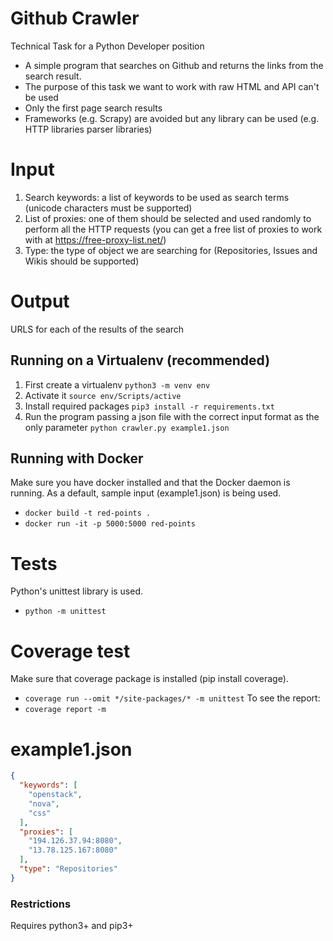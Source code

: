 # Github Crawler
Technical Task for a Python Developer position

- A simple program that searches on Github and returns the links from the search result.
- The purpose of this task we want to work with raw HTML and API can't be used
- Only the first page search results
- Frameworks (e.g. Scrapy) are avoided but any library can be used (e.g. HTTP libraries parser libraries)

# Input
1. Search keywords: a list of keywords to be used as search terms (unicode characters must be supported)
2. List of proxies: one of them should be selected and used randomly to perform all the HTTP requests (you can get a free list of proxies to work with at https://free-proxy-list.net/)
3. Type: the type of object we are searching for (Repositories, Issues and Wikis should be supported)

# Output
URLS for each of the results of the search

## Running on a Virtualenv (recommended)
1. First create a virtualenv
    `python3 -m venv env`
2. Activate it
    `source env/Scripts/active`
3. Install required packages
    `pip3 install -r requirements.txt`
4. Run the program passing a json file with the correct input format as the only parameter
    `python crawler.py example1.json`

## Running with Docker
Make sure you have docker installed and that the Docker daemon is running. As a default, sample input (example1.json) is being used.
- `docker build -t red-points .`
- `docker run -it -p 5000:5000 red-points`

# Tests
Python's unittest library is used.
- `python -m unittest`

# Coverage test
Make sure that coverage package is installed (pip install coverage).
- `coverage run --omit */site-packages/* -m unittest`
To see the report:
- `coverage report -m`

# example1.json
```json
{
  "keywords": [
    "openstack",
    "nova",
    "css"
  ],
  "proxies": [
    "194.126.37.94:8080",
    "13.78.125.167:8080"
  ],
  "type": "Repositories"
}
```

### Restrictions
Requires python3+ and pip3+
